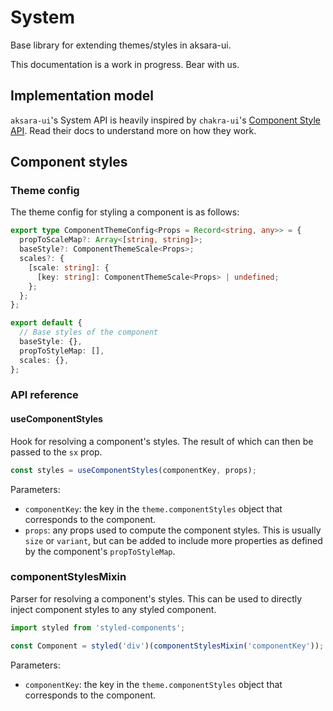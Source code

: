 # System

Base library for extending themes/styles in aksara-ui.

This documentation is a work in progress. Bear with us.

## Implementation model

`aksara-ui`'s System API is heavily inspired by `chakra-ui`'s [Component Style API](https://chakra-ui.com/docs/theming/component-style). Read their docs to understand more on how they work.

## Component styles

### Theme config

The theme config for styling a component is as follows:

```ts
export type ComponentThemeConfig<Props = Record<string, any>> = {
  propToScaleMap?: Array<[string, string]>;
  baseStyle?: ComponentThemeScale<Props>;
  scales?: {
    [scale: string]: {
      [key: string]: ComponentThemeScale<Props> | undefined;
    };
  };
};
```

```ts
export default {
  // Base styles of the component
  baseStyle: {},
  propToStyleMap: [],
  scales: {},
};
```

### API reference

#### useComponentStyles

Hook for resolving a component's styles. The result of which can then be passed to the `sx` prop.

```ts
const styles = useComponentStyles(componentKey, props);
```

Parameters:

- `componentKey`: the key in the `theme.componentStyles` object that corresponds to the component.
- `props`: any props used to compute the component styles. This is usually `size` or `variant`, but can be added to include more properties as defined by the component's `propToStyleMap`.

### componentStylesMixin

Parser for resolving a component's styles. This can be used to directly inject component styles to any styled component.

```ts
import styled from 'styled-components';

const Component = styled('div')(componentStylesMixin('componentKey'));
```

Parameters:

- `componentKey`: the key in the `theme.componentStyles` object that corresponds to the component.
